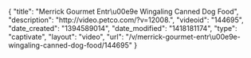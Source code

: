 {
    "title": "Merrick Gourmet Entr\u00e9e Wingaling Canned Dog Food",
    "description": "http:\/\/video.petco.com\/?v=12008.",
    "videoid": "144695",
    "date_created": "1394589014",
    "date_modified": "1418181174",
    "type": "captivate",
    "layout": "video",
    "url": "\/v\/merrick-gourmet-entr\u00e9e-wingaling-canned-dog-food\/144695"
}